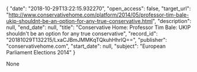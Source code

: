 {
  "date": "2018-10-29T13:22:15.932270", 
  "open_access": false, 
  "target_url": "http://www.conservativehome.com/platform/2014/05/professor-tim-bale-ukip-shouldnt-be-an-option-for-any-true-conservative.html", 
  "description": null, 
  "end_date": null, 
  "title": "Conservative Home: Professor Tim Bale: UKIP shouldn't be an option for any true conservative", 
  "record_id": "20181029T132215/LxaCJBmJMMKqTQkuhHhrlQ==", 
  "publisher": "conservativehome.com", 
  "start_date": null, 
  "subject": "European Parliament Elections 2014"
}

None
